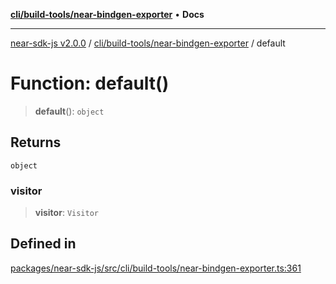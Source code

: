[**cli/build-tools/near-bindgen-exporter**](../README.md) • **Docs**

***

[near-sdk-js v2.0.0](../../../../packages.md) / [cli/build-tools/near-bindgen-exporter](../README.md) / default

# Function: default()

> **default**(): `object`

## Returns

`object`

### visitor

> **visitor**: `Visitor`

## Defined in

[packages/near-sdk-js/src/cli/build-tools/near-bindgen-exporter.ts:361](https://github.com/dim-daskalov/near-sdk-js/blob/dbda01c3a7ae0812d5ceec519e35b9f3a01fe616/packages/near-sdk-js/src/cli/build-tools/near-bindgen-exporter.ts#L361)
